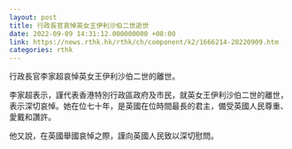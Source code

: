 ```yaml
---
layout: post
title: 行政長官哀悼英女王伊利沙伯二世逝世
date: 2022-09-09 14:31:12.000000000 +08:00
link: https://news.rthk.hk/rthk/ch/component/k2/1666214-20220909.htm
categories: rthk
---
```


行政長官李家超哀悼英女王伊利沙伯二世的離世。

李家超表示，謹代表香港特別行政區政府及市民，就英女王伊利沙伯二世的離世，表示深切哀悼。她在位七十年，是英國在位時間最長的君主，備受英國人民尊重、愛戴和讚許。

他又說，在英國舉國哀悼之際，謹向英國人民致以深切慰問。
